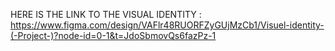 HERE IS THE LINK TO THE VISUAL IDENTITY : 
https://www.figma.com/design/VAFlr48RUORFZyGUjMzCb1/Visuel-identity-(-Project-)?node-id=0-1&t=JdoSbmovQs6fazPz-1
